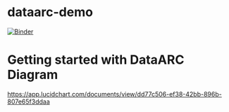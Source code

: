 # dataarc-demo

[![Binder](https://mybinder.org/badge_logo.svg)](https://mybinder.org/v2/gh/aelydens/dataarc-demo/master)


# Getting started with DataARC Diagram

https://app.lucidchart.com/documents/view/dd77c506-ef38-42bb-896b-807e65f3ddaa


